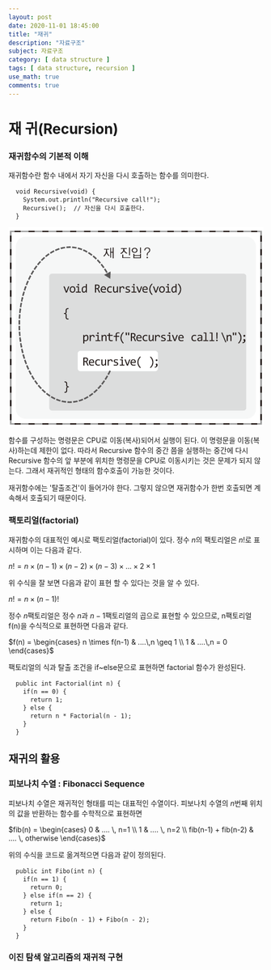 ```yaml
---
layout: post
date: 2020-11-01 18:45:00
title: "재귀"
description: "자료구조"
subject: 자료구조
category: [ data structure ]
tags: [ data structure, recursion ]
use_math: true
comments: true
---
```


# 재 귀(Recursion)

### 재귀함수의 기본적 이해

재귀함수란 함수 내에서 자기 자신을 다시 호출하는 함수를 의미한다.

```
  void Recursive(void) {
    System.out.println("Recursive call!");
    Recursive();  // 자신을 다시 호출한다.
  }
```

![재귀함수의 호출 이해](/assets/img/ds/재귀함수호출.png)

함수를 구성하는 명령문은 CPU로 이동(복사)되어서 실행이 된다. 이 명령문을 이동(복사)하는데 제한이 없다. 따라서 Recursive 함수의 중간 쯤을 실행하는 중간에 다시 Recursive 함수의 앞 부분에 위치한 명령문을 CPU로 이동시키는 것은 문제가 되지 않는다. 그래서 재귀적인 형태의 함수호출이 가능한 것이다.

재귀함수에는 '탈출조건'이 들어가야 한다. 그렇지 않으면 재귀함수가 한번 호출되면 계속해서 호출되기 때문이다.

### 팩토리얼(factorial)

재귀함수의 대표적인 예시로 팩토리얼(factorial)이 있다. 정수 $n$의 팩토리얼은 $n!$로 표시하며 이는 다음과 같다.

$n! = n \times (n-1) \times (n-2) \times (n-3) \times ... \times 2 \times 1$

위 수식을 잘 보면 다음과 같이 표현 할 수 있다는 것을 알 수 있다.

$n! = n \times (n-1)!$

정수 $n$팩토리얼은 정수 $n$과 $n-1$팩토리얼의 곱으로 표현할 수 있으므로, n팩토리얼 f(n)을 수식적으로 표현하면 다음과 같다.

$f(n) = \begin{cases} n \times f(n-1) & ....\,n \geq 1 \\ 1 & ....\,n = 0 \end{cases}$

팩토리얼의 식과 탈출 조건을 if~else문으로 표현하면 factorial 함수가 완성된다.

```
  public int Factorial(int n) {
    if(n == 0) {
      return 1;
    } else {
      return n * Factorial(n - 1);
    }
  }
```

## 재귀의 활용

### 피보나치 수열 : Fibonacci Sequence

피보나치 수열은 재귀적인 형태를 띠는 대표적인 수열이다. 피보나치 수열의 $n$번째 위치의 값을 반환하는 함수를 수학적으로 표현하면

$fib(n) = \begin{cases} 0 & .... \, n=1 \\ 1 & .... \, n=2 \\ fib(n-1) + fib(n-2) & .... \, otherwise \end{cases}$

위의 수식을 코드로 옮겨적으면 다음과 같이 정의된다.

```
  public int Fibo(int n) {
    if(n == 1) {
      return 0;
    } else if(n == 2) {
      return 1;
    } else {
      return Fibo(n - 1) + Fibo(n - 2);
    }
  }
```

### 이진 탐색 알고리즘의 재귀적 구현
